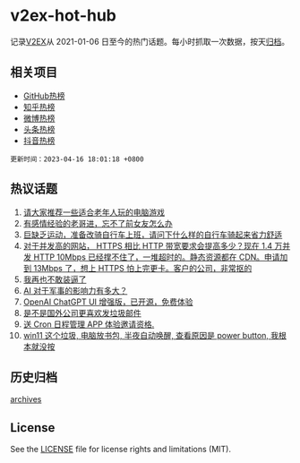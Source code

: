 # v2ex-hot-hub

 记录[V2EX](https://www.v2ex.com/)从 2021-01-06 日至今的热门话题。每小时抓取一次数据，按天[归档](archives)。
 
 ## 相关项目

- [GitHub热榜](https://github.com/it985/github-hot-hub)
- [知乎热榜](https://github.com/it985/zhihu-hot-hub)
- [微博热榜](https://github.com/it985/weibo-hot-hub)
- [头条热榜](https://github.com/it985/toutiao-hot-hub)
- [抖音热榜](https://github.com/it985/douyin-hot-hub)


 `更新时间：2023-04-16 18:01:18 +0800`

## 热议话题

1. [请大家推荐一些适合老年人玩的电脑游戏](https://www.v2ex.com/t/932826)
1. [有感情经验的老哥进，忘不了前女友怎么办](https://www.v2ex.com/t/932912)
1. [巨缺乏运动，准备改骑自行车上班，请问下什么样的自行车骑起来省力舒适](https://www.v2ex.com/t/932809)
1. [对于并发高的网站， HTTPS 相比 HTTP 带宽要求会提高多少？现在 1.4 万并发 HTTP 10Mbps 已经撑不住了，一堆超时的。静态资源都在 CDN。申请加到 13Mbps 了，想上 HTTPS 怕上完更卡。客户的公司，非常抠的](https://www.v2ex.com/t/932789)
1. [我再也不敢装逼了](https://www.v2ex.com/t/932863)
1. [AI 对于军事的影响力有多大？](https://www.v2ex.com/t/932862)
1. [OpenAI ChatGPT UI 增强版，已开源，免费体验](https://www.v2ex.com/t/932793)
1. [是不是国外公司更喜欢发垃圾邮件](https://www.v2ex.com/t/932780)
1. [送 Cron 日程管理 APP 体验邀请资格.](https://www.v2ex.com/t/932869)
1. [win11 这个垃圾, 电脑放书包, 半夜自动唤醒, 查看原因是 power button, 我根本就没按](https://www.v2ex.com/t/932785)

## 历史归档

[archives](archives)

## License

See the [LICENSE](LICENSE) file for license rights and limitations (MIT).
